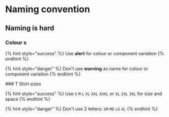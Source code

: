 # Naming convention

## Naming is hard

### Colour s

{% hint style="success" %}
Use **alert** for colour or component variation
{% endhint %}

{% hint style="danger" %}
Don't use **warning** as name for colour or component variation
{% endhint %}

### T Shirt sizes

{% hint style="success" %}
Use `S` `M` `L` `XL` `XXL` `XXXL` or `XL` `2XL` `3XL` for size and space
{% endhint %}

{% hint style="danger" %}
Don't use 2 letters: `SM` `MD` `LG` `XL` 
{% endhint %}